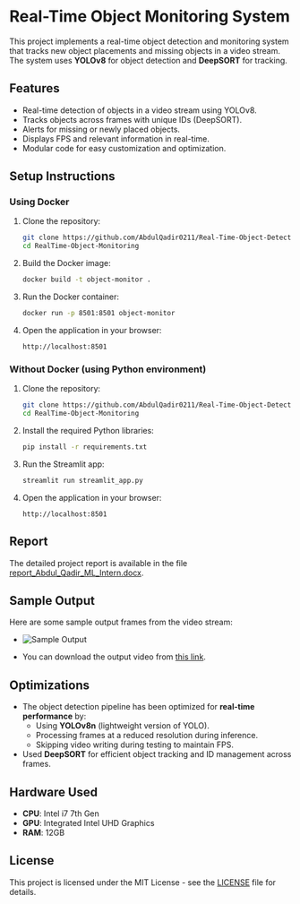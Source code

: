 # Real-Time Object Monitoring System

This project implements a real-time object detection and monitoring system that tracks new object placements and missing objects in a video stream. The system uses **YOLOv8** for object detection and **DeepSORT** for tracking.

## Features

- Real-time detection of objects in a video stream using YOLOv8.
- Tracks objects across frames with unique IDs (DeepSORT).
- Alerts for missing or newly placed objects.
- Displays FPS and relevant information in real-time.
- Modular code for easy customization and optimization.

## Setup Instructions

### Using Docker

1. Clone the repository:
    ```bash
    git clone https://github.com/AbdulQadir0211/Real-Time-Object-Detection-And-missing-object-detection.
    cd RealTime-Object-Monitoring
    ```

2. Build the Docker image:
    ```bash
    docker build -t object-monitor .
    ```

3. Run the Docker container:
    ```bash
    docker run -p 8501:8501 object-monitor
    ```

4. Open the application in your browser:
    ```
    http://localhost:8501
    ```

### Without Docker (using Python environment)

1. Clone the repository:
    ```bash
    git clone https://github.com/AbdulQadir0211/Real-Time-Object-Detection-And-missing-object-detection.
    cd RealTime-Object-Monitoring
    ```

2. Install the required Python libraries:
    ```bash
    pip install -r requirements.txt
    ```

3. Run the Streamlit app:
    ```bash
    streamlit run streamlit_app.py
    ```

4. Open the application in your browser:
    ```
    http://localhost:8501
    ```

## Report

The detailed project report is available in the file [report_Abdul_Qadir_ML_Intern.docx](report_AbdulQadir_ML_Intern.docx).

## Sample Output

Here are some sample output frames from the video stream:

- ![Sample Output](output/sample_output.jpg)

- You can download the output video from [this link](output/output_video.mp4).

## Optimizations

- The object detection pipeline has been optimized for **real-time performance** by:
    - Using **YOLOv8n** (lightweight version of YOLO).
    - Processing frames at a reduced resolution during inference.
    - Skipping video writing during testing to maintain FPS.
- Used **DeepSORT** for efficient object tracking and ID management across frames.

## Hardware Used

- **CPU**: Intel i7 7th Gen
- **GPU**: Integrated Intel UHD Graphics
- **RAM**: 12GB

## License

This project is licensed under the MIT License - see the [LICENSE](LICENSE) file for details.
